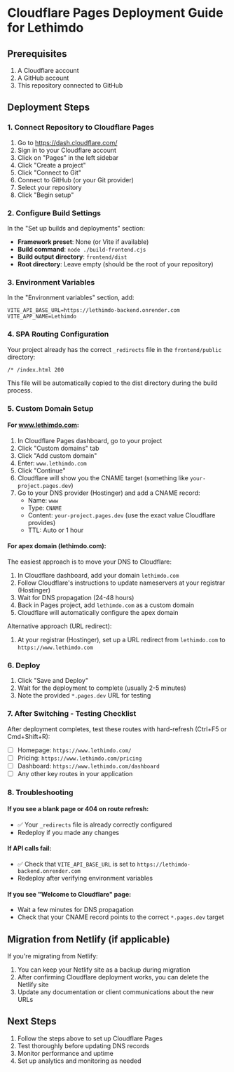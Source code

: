 # Cloudflare Pages Deployment Guide for Lethimdo

## Prerequisites
1. A Cloudflare account
2. A GitHub account
3. This repository connected to GitHub

## Deployment Steps

### 1. Connect Repository to Cloudflare Pages

1. Go to https://dash.cloudflare.com/
2. Sign in to your Cloudflare account
3. Click on "Pages" in the left sidebar
4. Click "Create a project"
5. Click "Connect to Git"
6. Connect to GitHub (or your Git provider)
7. Select your repository
8. Click "Begin setup"

### 2. Configure Build Settings

In the "Set up builds and deployments" section:

- **Framework preset**: None (or Vite if available)
- **Build command**: `node ./build-frontend.cjs`
- **Build output directory**: `frontend/dist`
- **Root directory**: Leave empty (should be the root of your repository)

### 3. Environment Variables

In the "Environment variables" section, add:

```
VITE_API_BASE_URL=https://lethimdo-backend.onrender.com
VITE_APP_NAME=Lethimdo
```

### 4. SPA Routing Configuration

Your project already has the correct `_redirects` file in the `frontend/public` directory:

```
/* /index.html 200
```

This file will be automatically copied to the dist directory during the build process.

### 5. Custom Domain Setup

#### For www.lethimdo.com:

1. In Cloudflare Pages dashboard, go to your project
2. Click "Custom domains" tab
3. Click "Add custom domain"
4. Enter: `www.lethimdo.com`
5. Click "Continue"
6. Cloudflare will show you the CNAME target (something like `your-project.pages.dev`)
7. Go to your DNS provider (Hostinger) and add a CNAME record:
   - Name: `www`
   - Type: `CNAME`
   - Content: `your-project.pages.dev` (use the exact value Cloudflare provides)
   - TTL: Auto or 1 hour

#### For apex domain (lethimdo.com):

The easiest approach is to move your DNS to Cloudflare:

1. In Cloudflare dashboard, add your domain `lethimdo.com`
2. Follow Cloudflare's instructions to update nameservers at your registrar (Hostinger)
3. Wait for DNS propagation (24-48 hours)
4. Back in Pages project, add `lethimdo.com` as a custom domain
5. Cloudflare will automatically configure the apex domain

Alternative approach (URL redirect):
1. At your registrar (Hostinger), set up a URL redirect from `lethimdo.com` to `https://www.lethimdo.com`

### 6. Deploy

1. Click "Save and Deploy"
2. Wait for the deployment to complete (usually 2-5 minutes)
3. Note the provided `*.pages.dev` URL for testing

### 7. After Switching - Testing Checklist

After deployment completes, test these routes with hard-refresh (Ctrl+F5 or Cmd+Shift+R):

- [ ] Homepage: `https://www.lethimdo.com/`
- [ ] Pricing: `https://www.lethimdo.com/pricing`
- [ ] Dashboard: `https://www.lethimdo.com/dashboard`
- [ ] Any other key routes in your application

### 8. Troubleshooting

#### If you see a blank page or 404 on route refresh:
- ✅ Your `_redirects` file is already correctly configured
- Redeploy if you made any changes

#### If API calls fail:
- ✅ Check that `VITE_API_BASE_URL` is set to `https://lethimdo-backend.onrender.com`
- Redeploy after verifying environment variables

#### If you see "Welcome to Cloudflare" page:
- Wait a few minutes for DNS propagation
- Check that your CNAME record points to the correct `*.pages.dev` target

## Migration from Netlify (if applicable)

If you're migrating from Netlify:
1. You can keep your Netlify site as a backup during migration
2. After confirming Cloudflare deployment works, you can delete the Netlify site
3. Update any documentation or client communications about the new URLs

## Next Steps

1. Follow the steps above to set up Cloudflare Pages
2. Test thoroughly before updating DNS records
3. Monitor performance and uptime
4. Set up analytics and monitoring as needed